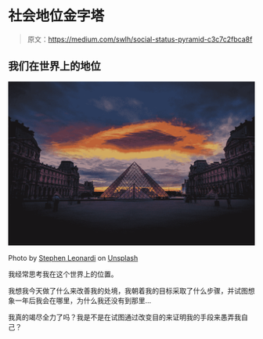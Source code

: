# 社会地位金字塔

> 原文：<https://medium.com/swlh/social-status-pyramid-c3c7c2fbca8f>

## 我们在世界上的地位

![](img/75dc3d122d04053e109c050b313c3439.png)

Photo by [Stephen Leonardi](https://unsplash.com/@stephenleo1982?utm_source=medium&utm_medium=referral) on [Unsplash](https://unsplash.com?utm_source=medium&utm_medium=referral)

我经常思考我在这个世界上的位置。

我想我今天做了什么来改善我的处境，我朝着我的目标采取了什么步骤，并试图想象一年后我会在哪里，为什么我还没有到那里…

我真的竭尽全力了吗？我是不是在试图通过改变目的来证明我的手段来愚弄我自己？